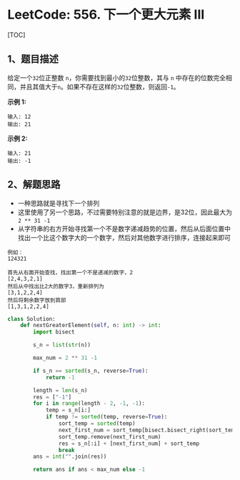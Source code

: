 # LeetCode: 556. 下一个更大元素 III

[TOC]

## 1、题目描述

给定一个`32`位正整数 `n`，你需要找到最小的`32`位整数，其与 `n` 中存在的位数完全相同，并且其值大于`n`。如果不存在这样的`32`位整数，则返回`-1`。

**示例 1:**

```
输入: 12
输出: 21
```

**示例 2:**

```
输入: 21
输出: -1
```



## 2、解题思路

- 一种思路就是寻找下一个排列
- 这里使用了另一个思路，不过需要特别注意的就是边界，是32位，因此最大为`2 ** 31 -1`
- 从字符串的右方开始寻找第一个不是数字递减趋势的位置，然后从后面位置中找出一个比这个数字大的一个数字，然后对其他数字进行排序，连接起来即可

```
例如：
124321

首先从右面开始查找，找出第一个不是递减的数字，2
[2,4,3,2,1]
然后从中找出比2大的数字3，重新排列为
[3,1,2,2,4]
然后将剩余数字放到首部
[1,3,1,2,2,4]
```



```python
class Solution:
    def nextGreaterElement(self, n: int) -> int:
        import bisect

        s_n = list(str(n))

        max_num = 2 ** 31 -1

        if s_n == sorted(s_n, reverse=True):
            return -1

        length = len(s_n)
        res = ["-1"]
        for i in range(length - 2, -1, -1):
            temp = s_n[i:]
            if temp != sorted(temp, reverse=True):
                sort_temp = sorted(temp)
                next_first_num = sort_temp[bisect.bisect_right(sort_temp, s_n[i])]
                sort_temp.remove(next_first_num)
                res = s_n[:i] + [next_first_num] + sort_temp
                break
        ans = int("".join(res))

        return ans if ans < max_num else -1
```

